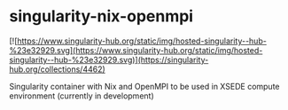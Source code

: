 # singularity-nix-openmpi
[![https://www.singularity-hub.org/static/img/hosted-singularity--hub-%23e32929.svg](https://www.singularity-hub.org/static/img/hosted-singularity--hub-%23e32929.svg)](https://singularity-hub.org/collections/4462)

Singularity container with Nix and OpenMPI to be used in XSEDE compute environment (currently in development)
